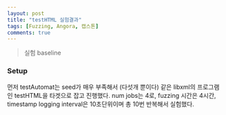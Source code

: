 ```yaml
---
layout: post
title: "testHTML 실험결과"
tags: [Fuzzing, Angora, 캡스톤]
comments: true
---
```


> 실험 baseline  

### Setup  
먼저 testAutomat는 seed가 매우 부족해서 (다섯개 뿐이다) 같은 libxml의 프로그램인 testHTML을 타겟으로 잡고 진행했다. num jobs는 4로, fuzzing 시간은 4시간, timestamp logging interval은 10초단위이며 총 10번 반복해서 실험했다. 

